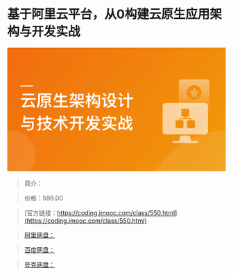 # 基于阿里云平台，从0构建云原生应用架构与开发实战

![img](../../assets/622aaf620945c5a305400304.png)

> 简介：

> 价格：598.00

> [官方链接：https://coding.imooc.com/class/550.html](https://coding.imooc.com/class/550.html)

> [阿里网盘：]()

> [百度网盘：]()

> [夸克网盘：]()
